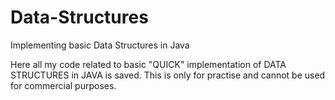 # Data-Structures
Implementing basic Data Structures in Java

Here all my code related to basic "QUICK" implementation of DATA STRUCTURES in JAVA is saved.
This is only for practise and cannot be used for commercial purposes.
